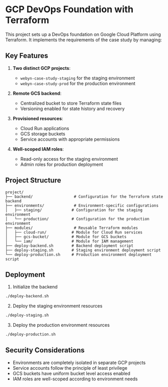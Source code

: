 # GCP DevOps Foundation with Terraform

This project sets up a DevOps foundation on Google Cloud Platform using Terraform. It implements the requirements of the case study by managing:

## Key Features

1. **Two distinct GCP projects**: 
   - `webyn-case-study-staging` for the staging environment
   - `webyn-case-study-prod` for the production environment

2. **Remote GCS backend**:
   - Centralized bucket to store Terraform state files
   - Versioning enabled for state history and recovery

3. **Provisioned resources**:
   - Cloud Run applications
   - GCS storage buckets
   - Service accounts with appropriate permissions

4. **Well-scoped IAM roles**:
   - Read-only access for the staging environment
   - Admin roles for production deployment

## Project Structure

```
project/
├── backend/                  # Configuration for the Terraform state backend
├── environments/             # Environment-specific configurations
│   ├── staging/             # Configuration for the staging environment
│   └── production/          # Configuration for the production environment
├── modules/                  # Reusable Terraform modules
│   ├── cloud-run/           # Module for Cloud Run services
│   ├── gcs-bucket/          # Module for GCS buckets
│   └── iam/                 # Module for IAM management
├── deploy-backend.sh        # Backend deployment script
├── deploy-staging.sh        # Staging environment deployment script  
└── deploy-production.sh     # Production environment deployment script
```

## Deployment

1. Initialize the backend
```bash
./deploy-backend.sh
```

2. Deploy the staging environment resources
```bash
./deploy-staging.sh
```

3. Deploy the production environment resources
```bash
./deploy-production.sh
```

## Security Considerations

- Environments are completely isolated in separate GCP projects
- Service accounts follow the principle of least privilege
- GCS buckets have uniform bucket level access enabled
- IAM roles are well-scoped according to environment needs 
